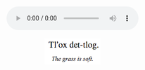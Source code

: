 <!DOCTYPE HTML PUBLIC "-//W3C//DTD HTML 4.01 TRANSITIONAL//EN">
<html>
<head>
<title>Tanacross tl and tl' example</title>
</head>
<body>
<center>
<audio controls src="{{ site.vidpath }}tl_sent.mov" type="audio/mpeg">Your browser does not support the audio element.</audio></center>
<br />
<center><img src="/assets/gif/tl_tl_glot_sent.gif"></center>
</body>
</html>